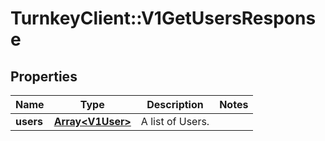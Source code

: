 # TurnkeyClient::V1GetUsersResponse

## Properties
Name | Type | Description | Notes
------------ | ------------- | ------------- | -------------
**users** | [**Array&lt;V1User&gt;**](V1User.md) | A list of Users. | 

